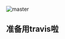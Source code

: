![master](https://travis-ci.org/404pnf/dept-training-unit-test-exmaple-gongwen-shenpi.svg?branch=master)

## 准备用travis啦
